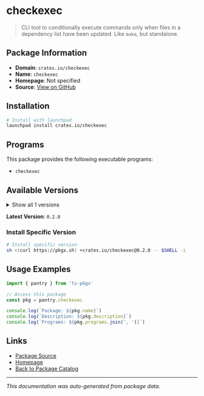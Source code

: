 # checkexec

> CLI tool to conditionally execute commands only when files in a dependency list have been updated. Like `make`, but standalone.

## Package Information

- **Domain**: `crates.io/checkexec`
- **Name**: `checkexec`
- **Homepage**: Not specified
- **Source**: [View on GitHub](https://github.com/pkgxdev/pantry/tree/main/projects/crates.io/checkexec/package.yml)

## Installation

```bash
# Install with launchpad
launchpad install crates.io/checkexec
```

## Programs

This package provides the following executable programs:

- `checkexec`

## Available Versions

<details>
<summary>Show all 1 versions</summary>

- `0.2.0`

</details>

**Latest Version**: `0.2.0`

### Install Specific Version

```bash
# Install specific version
sh <(curl https://pkgx.sh) +crates.io/checkexec@0.2.0 -- $SHELL -i
```

## Usage Examples

```typescript
import { pantry } from 'ts-pkgx'

// Access this package
const pkg = pantry.checkexec

console.log(`Package: ${pkg.name}`)
console.log(`Description: ${pkg.description}`)
console.log(`Programs: ${pkg.programs.join(', ')}`)
```

## Links

- [Package Source](https://github.com/pkgxdev/pantry/tree/main/projects/crates.io/checkexec/package.yml)
- [Homepage](#)
- [Back to Package Catalog](../../../package-catalog.md)

---

*This documentation was auto-generated from package data.*
